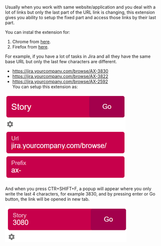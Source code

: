 Usually when you work with same website/application and you deal with a lot of links but only the last part of the URL link is changing, this extension gives you ability to setup the fixed part and access those links by their last part.

You can instal the extension for: 
1. Chrome from [here](https://chrome.google.com/webstore/detail/combine-url/lnmkibhfmgahenghonphjlepcdbdjpon).
2. Firefox from [here](https://addons.mozilla.org/en-US/firefox/addon/combine-url-extensions/).

For example, if you have a lot of tasks in Jira and all they have the same base URL but only the last few characters are different.

* https://jira.yourcompany.com/browse/AX-3830
* https://jira.yourcompany.com/browse/AX-3822
* https://jira.yourcompany.com/browse/AX-2592  
You can setup this extension as:

![Sample set up](img/sampleSetUP.png)


And when you press CTR+SHIFT+F, a popup will appear where you only write the last 4 characters, for example 3830, and by pressing enter or Go button, the link will be opened in new tab.

![Sample link](img/taskUrl.png)
